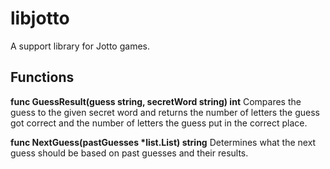 libjotto
========

A support library for Jotto games.

Functions
---------

**func GuessResult(guess string, secretWord string) int**
    Compares the guess to the given secret word and returns the number of
    letters the guess got correct and the number of letters the guess put in
    the correct place.

**func NextGuess(pastGuesses \*list.List) string**
    Determines what the next guess should be based on past guesses and their
    results.

